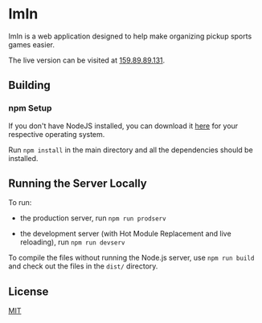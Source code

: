 # ImIn

ImIn is a web application designed to help make organizing pickup sports games easier.

The live version can be visited at [159.89.89.131](159.89.89.131).

## Building

### npm Setup

If you don't have NodeJS installed, you can download it [here](https://nodejs.org/en/download/) for your respective operating system.

Run `npm install` in the main directory and all the dependencies should be installed.

## Running the Server Locally

To run:

* the production server, run `npm run prodserv`

* the development server (with Hot Module Replacement and live reloading), run `npm run devserv`

To compile the files without running the Node.js server, use `npm run build` and check out the files in the `dist/` directory.


## License

[MIT](https://github.com/gpnoel/blob/master/LICENSE.md)